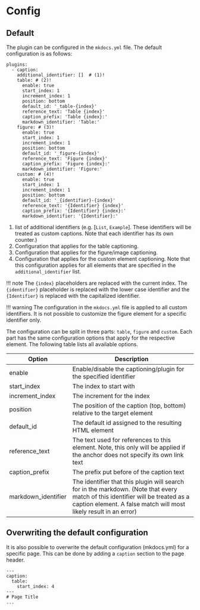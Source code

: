 # Config

## Default 

The plugin can be configured in the `mkdocs.yml` file.
The default configuration is as follows:

```{ .yaml .annotate }
plugins:
  - caption:
    additional_identifier: []  # (1)!
    table: # (2)!
      enable: true
      start_index: 1
      increment_index: 1
      position: bottom
      default_id: '_table-{index}'
      reference_text: 'Table {index}'
      caption_prefix: 'Table {index}:'
      markdown_identifier: 'Table:'
    figure: # (3)!
      enable: true
      start_index: 1
      increment_index: 1
      position: bottom
      default_id: '_figure-{index}'
      reference_text: 'Figure {index}'
      caption_prefix: 'Figure {index}:'
      markdown_identifier: 'Figure:'
    custom: # (4)!
      enable: true
      start_index: 1
      increment_index: 1
      position: bottom
      default_id: '_{identifier}-{index}'
      reference_text: '{Identifier} {index}'
      caption_prefix: '{Identifier} {index}:'
      markdown_identifier: '{Identifier}:'
```

1.  list of additional identifiers (e.g. [`List`, `Example`]. These identifiers will be treated as
    custom captions. Note that each identifier has its own counter.)
2.  Configuration that applies for the table captioning.
3.  Configuration that applies for the figure/image captioning.
4.  Configuration that applies for the custom element captioning. Note that this 
    configuration applies for all elements that are specified in the `additional_identifier` list.

!!! note
    The `{index}` placeholders are replaced with the current index. The `{identifier}` placeholder
    is replaced with the lower case identifier and the `{Identifier}` is replaced with the 
    capitalized identifier.

!!! warning
    The configuration in the `mkdocs.yml` file is applied to all custom identifiers.
    It is not possible to customize the figure element for a specific identifier only.

The configuration can be split in three parts: `table`, `figure` and `custom`. Each part
has the same configuration options that apply for the respective element.
The following table lists all available options.

| Option | Description |
| --- | --- |
| enable | Enable/disable the captioning/plugin for the specified identifier |
| start_index | The index to start with |
| increment_index | The increment for the index |
| position | The position of the caption (top, bottom) relative to the target element |
| default_id | The default id assigned to the resulting HTML element |
| reference_text | The text used for references to this element. Note, this only will be applied if the anchor does not specify its own link text |
| caption_prefix | The prefix put before of the caption text |
| markdown_identifier | The identifier that this plugin will search for in the markdown. (Note that every match of this identifier will be treated as a caption element. A false match will most likely result in an error) |

## Overwriting the default configuration

It is also possible to overwrite the default configuration (mkdocs.yml) for a specific page.
This can be done by adding a `caption` section to the page header.

```
---
caption:
  table:
    start_index: 4
---
# Page Title
...
```